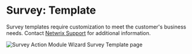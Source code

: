 # Survey: Template

Survey templates require customization to meet the customer's business needs. Contact
[Netwrix Support](https://www.netwrix.com/support.html) for additional information.

![Survey Action Module Wizard Survey Template page](/img/product_docs/accessanalyzer/admin/action/survey/surveytemplate.webp)
